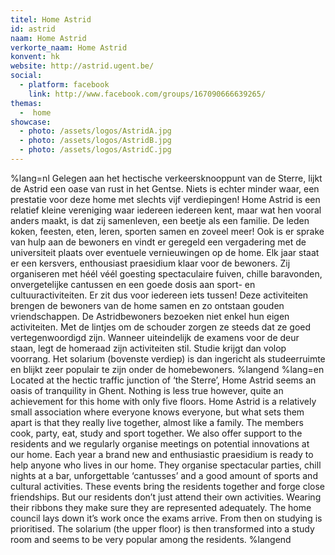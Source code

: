 ```yaml
---
titel: Home Astrid
id: astrid
naam: Home Astrid
verkorte_naam: Home Astrid
konvent: hk
website: http://astrid.ugent.be/
social:
  - platform: facebook
    link: http://www.facebook.com/groups/167090666639265/
themas:
  -  home
showcase:
  - photo: /assets/logos/AstridA.jpg
  - photo: /assets/logos/AstridB.jpg
  - photo: /assets/logos/AstridC.jpg
---
```


%lang=nl Gelegen aan het hectische verkeersknooppunt van de Sterre, lijkt de Astrid een oase van rust in het Gentse.
Niets is echter minder waar, een prestatie voor deze home met slechts vijf verdiepingen!
Home Astrid is een relatief kleine vereniging waar iedereen iedereen kent, maar wat hen vooral anders maakt, is dat zij samenleven, een beetje als een familie. De leden koken, feesten, eten, leren, sporten samen en zoveel meer! Ook is er sprake van hulp aan de bewoners en vindt er geregeld een vergadering met de universiteit plaats over eventuele vernieuwingen op de home.
Elk jaar staat er een kersvers, enthousiast praesidium klaar voor de bewoners. Zij organiseren met héél véél goesting spectaculaire fuiven, chille baravonden, onvergetelijke cantussen en een goede dosis aan sport- en cultuuractiviteiten. Er zit dus voor iedereen iets tussen! Deze activiteiten brengen de bewoners van de home samen en zo ontstaan gouden vriendschappen.
De Astridbewoners bezoeken niet enkel hun eigen activiteiten. Met de lintjes om de schouder zorgen ze steeds dat ze goed vertegenwoordigd zijn. Wanneer uiteindelijk de examens voor de deur staan, legt de homeraad zijn activiteiten stil. Studie krijgt dan volop voorrang. Het solarium (bovenste verdiep) is dan ingericht als studeerruimte en blijkt zeer populair te zijn onder de homebewoners. %langend %lang=en Located at the hectic traffic junction of ‘the Sterre’, Home Astrid seems an oasis of tranquility in Ghent. Nothing is less true however, quite an achievement for this home with only five floors. Home Astrid is a relatively small association where everyone knows everyone, but what sets them apart is that they really live together, almost like a family. The members cook, party, eat, study and sport together. We also offer support to the residents and we regularly organise meetings on potential innovations at our home. Each year a brand new  and enthusiastic praesidium is ready to help anyone who lives in our home. They organise spectacular parties, chill nights at a bar, unforgettable ‘cantusses’ and a good amount of sports and cultural activities. These events bring the residents together and forge close friendships. But our residents don’t just attend their own activities. Wearing their ribbons they make sure they are represented adequately. The home council lays down it’s work once the exams arrive. From then on studying is prioritised. The solarium (the upper floor) is then transformed into a study room and seems to be very popular among the residents. %langend

